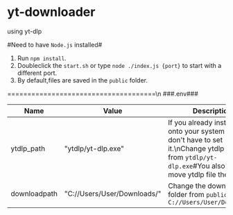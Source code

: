 # yt-downloader
using yt-dlp

#Need to have `Node.js` installed#

1. Run `npm install`.
2. Doubleclick the `start.sh` or type `node ./index.js {port}` to start with a different port.
3. By default,files are saved in the `public` folder.

=====================================\n
###.env###

Name | Value | Description
---|---|---
ytdlp_path | "ytdlp/yt-dlp.exe" | If you already install ytdlp onto your system you don't have to set it.\nChange ytdlp path from `ytdlp/yt-dlp.exe`#You also need to move ytdlp file there.
downloadpath | "C://Users/User/Downloads/" | Change the download folder from `public` to `C://Users/User/Downloads/`
